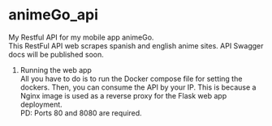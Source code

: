 # animeGo_api
My Restful API for my mobile app animeGo. <br>
This RestFul API web scrapes spanish and english anime sites. API Swagger docs will be published soon. <br>
1. Running the web app <br>
All you have to do is to run the Docker compose file for setting the dockers. Then, you can consume the API by your IP. This is because a Nginx image is used as a reverse proxy for the Flask web app deployment. <br>
PD: Ports 80 and 8080 are required.
